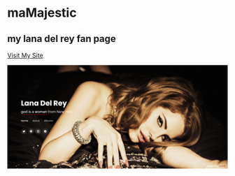# maMajestic

## my lana del rey fan page
[Visit My Site](https://coolwli.github.io/lanadelrey/)

![screenshot](https://github.com/coolwli/lanadelrey/blob/main/assets/img/ss.png)

